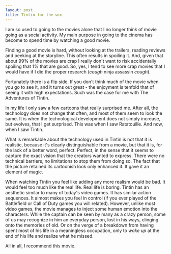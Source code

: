 ```yaml
---
layout: post
title: Tintin for the win
---
```


I am so used to going to the movies alone that I no longer think of movie going
as a social activity. My main purpose in going to the cinema has become to
spend time by watching a good movie. 

Finding a good movie is hard, without looking at the trailers, reading reviews
and peeking at the storyline. This often results in spoiling it. And, given
that about 99% of the movies are crap I really don't want to risk accidentally
spoiling that 1% that are good. So, yes, I tend to see more crap movies that I
would have if I did the proper research (*cough* ninja assassin *cough*).

Fortunately there is a flip side. If you don't think much of the movie when you
go to see it, and it turns out great - the enjoyment is tenfold that of seeing
it with high expectations. Such was the case for me with The Adventures of
Tintin.

In my life I only saw a few cartoons that really surprised me. After all, the
technology does not change that often, and most of them seem to look the same.
It is when the technological development does not simply increase, but evolves, that 
I get surprised. This was when I saw Ratatouille. And now, when I saw Tintin.

What is remarkable about the technology used in Tintin is not that it is
realistic, because it's clearly distinguishable from a movie, but that it is,
for the lack of a better word, perfect. Perfect, in the sense that it seems to
capture the exact vision that the creators wanted to express. There were no
technical barriers, no limitations to stop them from doing so. The fact that the picture retained its
cartoonish look only enhanced it. It gave it an element of magic.

When watching Tintin you feel like adding any more realism would be bad. It would
feel too much like the real life. Real life is boring. Tintin has an aesthetic
similar to many of today's video games. It has similar action sequences. It
almost makes you feel in control (if you ever played of the Battlefield or Call
of Duty games you will related). However, unlike most video games, the movie
manages to inject some human emotion into the characters. While the captain can
be seen by many as a crazy person, some of us may recognize in him an everyday
person, lost in his ways, clinging onto the memories of old. Or on the verge of
a breakdown from having spent most of his life in a meaningless occupation,
only to *wake up* at the end of his life and realize what he missed.

All in all, I recommend this movie.
